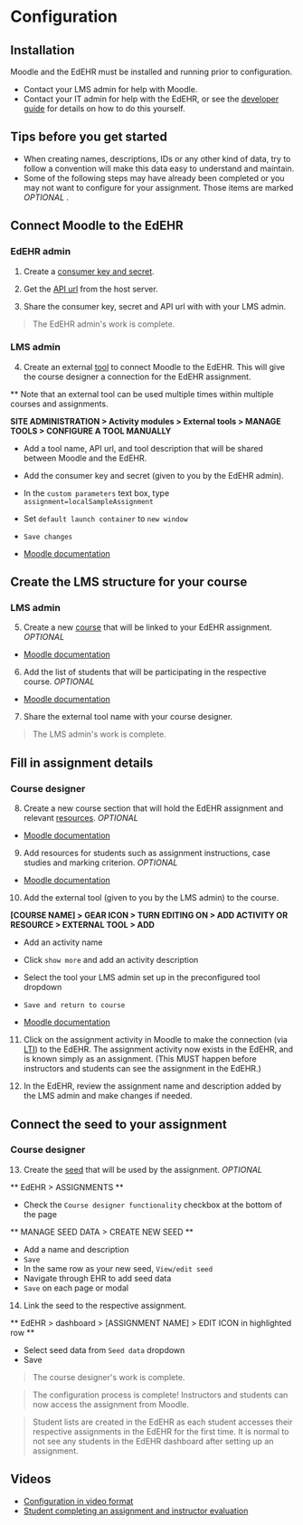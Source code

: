 # Configuration

## Installation

Moodle and the EdEHR must be installed and running prior to configuration. 

- Contact your LMS admin for help with Moodle.
- Contact your IT admin for help with the EdEHR, or see the [developer guide](/developer/) for details on how to do this yourself.

## Tips before you get started

- When creating names, descriptions, IDs or any other kind of data, try to follow a convention will make this data easy to understand and maintain.
- Some of the following steps may have already been completed or you may not want to configure for your assignment. Those items are marked *OPTIONAL* .

## Connect Moodle to the EdEHR

### EdEHR admin

1. Create a [consumer key and secret](/shared/definitions.md#consumer-key-and-secret).

2. Get the [API url](/shared/definitions.md#api-url) from the host server.

3. Share the consumer key, secret and API url with with your LMS admin. 

> The EdEHR admin's work is complete.

### LMS admin

4. Create an external [tool](/shared/definitions.md#tool) to connect Moodle to the EdEHR. This will give the course designer a connection for the EdEHR assignment.

** Note that an external tool can be used multiple times within multiple courses and assignments.


**SITE ADMINISTRATION > Activity modules > External tools > MANAGE TOOLS > CONFIGURE A TOOL MANUALLY**

- Add a tool name, API url, and tool description that will be shared between Moodle and the EdEHR.
- Add the consumer key and secret (given to you by the EdEHR admin). 
- In the `custom parameters` text box, type `assignment=localSampleAssignment`
- Set `default launch container` to `new window`
- `Save changes`

- [Moodle documentation](https://docs.moodle.org/19/en/Adding_resources_and_activities)

## Create the LMS structure for your course

### LMS admin

5. Create a new [course](/shared/definitions.md#course) that will be linked to your EdEHR assignment. *OPTIONAL* 

- [Moodle documentation](https://docs.moodle.org/38/en/Adding_a_new_course)

6. Add the list of students that will be participating in the respective course. *OPTIONAL* 

- [Moodle documentation](https://docs.moodle.org/38/en/Course_enrolment)

7. Share the external tool name with your course designer. 

> The LMS admin's work is complete.

## Fill in assignment details

### Course designer

8. Create a new course section that will hold the EdEHR assignment and relevant [resources](/shared/definitions.md#resources). *OPTIONAL* 

- [Moodle documentation](https://docs.moodle.org/38/en/Course_homepage#Parts_of_a_course_homepage)

9. Add resources for students such as assignment instructions, case studies and marking criterion. *OPTIONAL* 

- [Moodle documentation](https://docs.moodle.org/19/en/Adding_resources_and_activities)

10. Add the external tool (given to you by the LMS admin) to the course.

**[COURSE NAME] > GEAR ICON > TURN EDITING ON > ADD ACTIVITY OR RESOURCE > EXTERNAL TOOL > ADD**

- Add an activity name
- Click `show more` and add an activity description
- Select the tool your LMS admin set up in the preconfigured tool dropdown
- `Save and return to course`

- [Moodle documentation](https://docs.moodle.org/38/en/External_tool)

11. Click on the assignment activity in Moodle to make the connection (via [LTI](/shared/definitions.md#lti)) to the EdEHR. The assignment activity now exists in the EdEHR, and is known simply as an assignment. (This MUST happen before instructors and students can see the assignment in the EdEHR.)

12. In the EdEHR, review the assignment name and description added by the LMS admin and make changes if needed.

## Connect the seed to your assignment

### Course designer

13. Create the [seed](/shared/definitions.md#seed) that will be used by the assignment. *OPTIONAL* 

** EdEHR > ASSIGNMENTS **

- Check the `Course designer functionality` checkbox at the bottom of the page

** MANAGE SEED DATA > CREATE NEW SEED **

- Add a name and description
- `Save`
- In the same row as your new seed, `View/edit seed`
- Navigate through EHR to add seed data
- `Save` on each page or modal


14. Link the seed to the respective assignment.

** EdEHR > dashboard > [ASSIGNMENT NAME] > EDIT ICON in highlighted row **

- Select seed data from `Seed data` dropdown
- Save

> The course designer's work is complete.

> The configuration process is complete! Instructors and students can now access the assignment from Moodle.

> Student lists are created in the EdEHR as each student accesses their respective assignments in the EdEHR for the first time. It is normal to not see any students in the EdEHR dashboard after setting up an assignment.

## Videos

- [Configuration in video format](https://www.dropbox.com/s/j1ycyvb91ef7hcf/tutorial-part1.mp4?dl=0)
- [Student completing an assignment and instructor evaluation](https://www.dropbox.com/s/duznqu7rz930v1p/tutorial-part2.mp4?dl=0)
